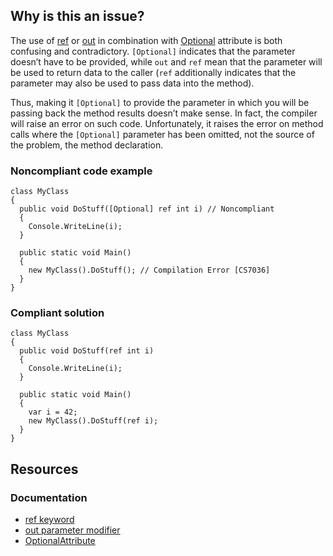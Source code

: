 ## Why is this an issue?

The use of [ref](https://learn.microsoft.com/en-us/dotnet/csharp/language-reference/keywords/ref) or [out](https://learn.microsoft.com/en-us/dotnet/csharp/language-reference/keywords/out-parameter-modifier) in combination with [Optional](https://learn.microsoft.com/en-us/dotnet/api/system.runtime.interopservices.optionalattribute) attribute is both confusing and
contradictory. `[Optional]` indicates that the parameter doesn’t have to be provided, while `out` and `ref` mean that
the parameter will be used to return data to the caller (`ref` additionally indicates that the parameter may also be used to pass data into
the method).

Thus, making it `[Optional]` to provide the parameter in which you will be passing back the method results doesn’t make sense. In fact,
the compiler will raise an error on such code. Unfortunately, it raises the error on method calls where the `[Optional]` parameter has been
omitted, not the source of the problem, the method declaration.

### Noncompliant code example

    class MyClass
    {
      public void DoStuff([Optional] ref int i) // Noncompliant
      {
        Console.WriteLine(i);
      }
    
      public static void Main()
      {
        new MyClass().DoStuff(); // Compilation Error [CS7036]
      }
    }

### Compliant solution

    class MyClass
    {
      public void DoStuff(ref int i)
      {
        Console.WriteLine(i);
      }
    
      public static void Main()
      {
        var i = 42;
        new MyClass().DoStuff(ref i);
      }
    }

## Resources

### Documentation

-  [ref keyword](https://learn.microsoft.com/en-us/dotnet/csharp/language-reference/keywords/ref)
-  [out parameter modifier](https://learn.microsoft.com/en-us/dotnet/csharp/language-reference/keywords/out-parameter-modifier)
-  [OptionalAttribute](https://learn.microsoft.com/en-us/dotnet/api/system.runtime.interopservices.optionalattribute)